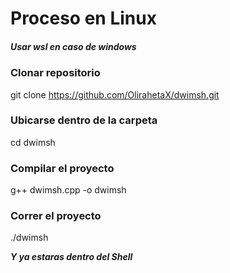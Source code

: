 # Proceso en Linux

##### *Usar wsl en caso de windows*

### Clonar repositorio
git clone https://github.com/OlirahetaX/dwimsh.git

### Ubicarse dentro de la carpeta
cd dwimsh

### Compilar el proyecto
g++ dwimsh.cpp -o dwimsh  

### Correr el proyecto
./dwimsh

***Y ya estaras dentro del Shell***
